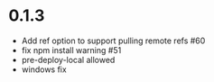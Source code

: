 
# 0.1.3

- Add ref option to support pulling remote refs  #60
- fix npm install warning #51
- pre-deploy-local allowed
- windows fix
